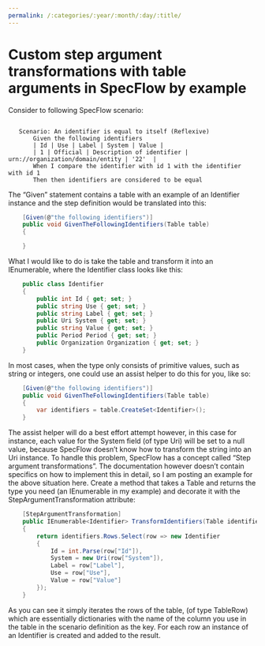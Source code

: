 ```yaml
---
permalink: /:categories/:year/:month/:day/:title/
---
```


# Custom step argument transformations with table arguments in SpecFlow by example

Consider to following SpecFlow scenario:

``` Gherkin

   Scenario: An identifier is equal to itself (Reflexive)
       Given the following identifiers
       | Id | Use | Label | System | Value |
       | 1 | Official | Description of identifier | urn://organization/domain/entity | '22'  |
       When I compare the identifier with id 1 with the identifier with id 1
       Then then identifiers are considered to be equal
```

The “Given” statement contains a table with an example of an Identifier instance and the step definition would be translated into this:

``` c#
    [Given(@"the following identifiers")]
    public void GivenTheFollowingIdentifiers(Table table)
    {

    }
```

What I would like to do is take the table and transform it into an IEnumerable<Identifier>, where the Identifier class looks like this:

``` c#
    public class Identifier
    {
        public int Id { get; set; }
        public string Use { get; set; }
        public string Label { get; set; }
        public Uri System { get; set; }
        public string Value { get; set; }
        public Period Period { get; set; }
        public Organization Organization { get; set; }
    }
```

In most cases, when the type only consists of primitive values, such as string or integers, one could use an assist helper to do this for you, like so:

``` c#
    [Given(@"the following identifiers")]
    public void GivenTheFollowingIdentifiers(Table table)
    {
        var identifiers = table.CreateSet<Identifier>();
    }
```

The assist helper will do a best effort attempt however, in this case for instance, each value for the System field (of type Uri) will be set to a null value, because SpecFlow doesn’t know how to transform the string into an Uri instance.
To handle this problem, SpecFlow has a concept called “Step argument transformations”. The documentation however doesn’t contain specifics on how to implement this in detail, so I am posting an example for the above situation here. Create a method that takes a Table and returns the type you need (an IEnumerable<Identifier> in my example) and decorate it with the StepArgumentTransformation attribute:

``` c#
    [StepArgumentTransformation]
    public IEnumerable<Identifier> TransformIdentifiers(Table identifiers)
    {
        return identifiers.Rows.Select(row => new Identifier
        {
            Id = int.Parse(row["Id"]),
            System = new Uri(row["System"]),
            Label = row["Label"],
            Use = row["Use"],
            Value = row["Value"]
        });
    }
```

As you can see it simply iterates the rows of the table, (of type TableRow) which are essentially dictionaries with the name of the column you use in the table in the scenario definition as the key. For each row an instance of an Identifier is created and added to the result.
